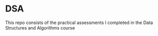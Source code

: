 # DSA
This repo consists of the practical assessments I completed in the Data Structures and Algorithms course
